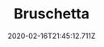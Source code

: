 ---
templateKey: blog-post
title: Bruschetta
type: cooking
energy: 113
health: 50
description: Roasted tomatoes on a crisp white bread. 
featuredpost: false
date: 2020-02-16T21:45:12.711Z
featuredimage: /img/Bruschetta.png
sellPrice: 210
tags:
  - Bread
  - Oil
  - Tomato
  - edible
---